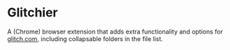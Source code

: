 # Glitchier

A (Chrome) browser extension that adds extra functionality and options for [glitch.com](https://glitch.com), including collapsable folders in the file list.
